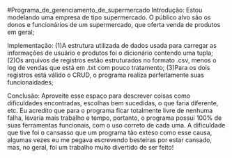 #Programa_de_gerenciamento_de_supermercado
Introdução:
Estou modelando uma empresa de tipo supermercado. O público alvo são os donos e funcionários de um supermercado, que oferta venda de produtos em geral;

Implementação:
(1)A estrutura utilizada de dados usada para carregar as informações de usuário e produtos foi o dicionário contendo uma tupla;
(2)Os arquivos de registros estão estruturados no formato .csv, menos o log de vendas que está em .txt com pouco tratamento;
(3)Para os dois registros está válido o CRUD, o programa realiza perfeitamente suas funcionaidades;

Conclusão: Aproveite esse espaço para descrever coisas como dificuldades encontradas, escolhas bem sucedidas, o que faria diferente, etc.
Eu acredito que para o programa ficar totalmente livre de nenhuma falha, levaria mais trabalho e tempo, portanto, o programa possui 100% 
de suas ferramentas funcionais, com o uso correto de cada uma. A dificuldade que tive foi o cansasso que um programa tão exteso como esse causa, 
algumas vezes eu me pegava escrevendo besteiras por estar cansado, mas, no geral, foi um trabalho muito divertido de ser feito!
